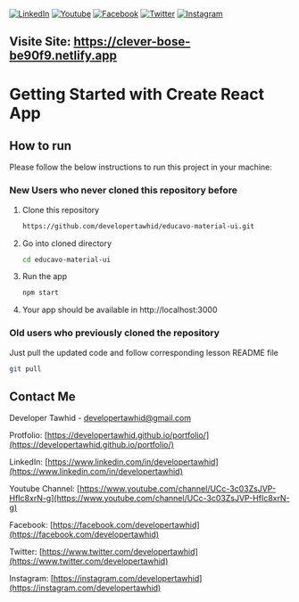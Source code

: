 [![LinkedIn][linkedin-shield]][linkedin-url]
[![Youtube][youtube-shield]][youtube-url]
[![Facebook][facebook-shield]][facebook-url]
[![Twitter][twitter-shield]][twitter-url]
[![Instagram][instagram-shield]][instagram-url]

## Visite Site: https://clever-bose-be90f9.netlify.app

# Getting Started with Create React App

## How to run

Please follow the below instructions to run this project in your machine:

### New Users who never cloned this repository before

1. Clone this repository
   ```sh
   https://github.com/developertawhid/educavo-material-ui.git
   ```
2. Go into cloned directory
   ```sh
   cd educavo-material-ui
   ```
3. Run the app
   ```sh
   npm start
   ```
4. Your app should be available in http://localhost:3000

### Old users who previously cloned the repository

Just pull the updated code and follow corresponding lesson README file

```sh
git pull
```

<!-- CONTACT -->

## Contact Me

Developer Tawhid - [developertawhid@gmail.com](developertawhid@gmail.com)

Protfolio: [https://developertawhid.github.io/portfolio/](https://developertawhid.github.io/portfolio/)

LinkedIn: [https://www.linkedin.com/in/developertawhid](https://www.linkedin.com/in/developertawhid)

Youtube Channel: [https://www.youtube.com/channel/UCc-3c03ZsJVP-HfIc8xrN-g](https://www.youtube.com/channel/UCc-3c03ZsJVP-HfIc8xrN-g)

Facebook: [https://facebook.com/developertawhid](https://facebook.com/developertawhid)

Twitter: [https://www.twitter.com/developertawhid](https://www.twitter.com/developertawhid)

Instagram: [https://instagram.com/developertawhid](https://instagram.com/developertawhid)

<!-- MARKDOWN LINKS & IMAGES -->

[youtube-shield]: https://img.shields.io/badge/-Youtube-black.svg?style=flat-square&logo=youtube&color=555&logoColor=white
[youtube-url]: https://www.youtube.com/channel/UCc-3c03ZsJVP-HfIc8xrN-g
[facebook-shield]: https://img.shields.io/badge/-Facebook-black.svg?style=flat-square&logo=facebook&color=555&logoColor=white
[facebook-url]: https://facebook.com/developertawhid
[twitter-shield]: https://img.shields.io/badge/-Twitter-black.svg?style=flat-square&logo=linkedin&colorB=555
[twitter-url]: https://www.twitter.com/developertawhid
[instagram-shield]: https://img.shields.io/badge/-Instagram-black.svg?style=flat-square&logo=instagram&color=555&logoColor=white
[instagram-url]: https://instagram.com/developertawhid
[linkedin-shield]: https://img.shields.io/badge/-LinkedIn-black.svg?style=flat-square&logo=linkedin&colorB=555
[linkedin-url]: https://www.linkedin.com/in/developertawhid
